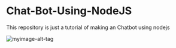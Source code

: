 # Chat-Bot-Using-NodeJS
This repository is just a tutorial of making an Chatbot using nodejs


![myimage-alt-tag](https://cdn-images-1.medium.com/max/1200/1*FYFI4jbAUMqbXxlo6V_lBA.png)
